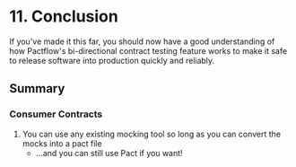 # 11. Conclusion

If you've made it this far, you should now have a good understanding of how Pactflow's bi-directional contract testing feature works to make it safe to release software into production quickly and reliably.

## Summary

### Consumer Contracts

1. You can use any existing mocking tool so long as you can convert the mocks into a pact file
   - ...and you can still use Pact if you want!
